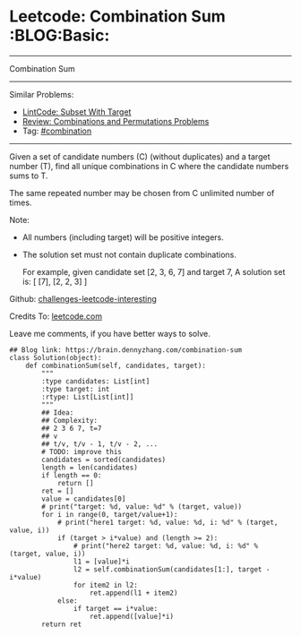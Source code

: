 # Leetcode: Combination Sum     :BLOG:Basic:


---

Combination Sum  

---

Similar Problems:  
-   [LintCode: Subset With Target](https://brain.dennyzhang.com/subset-with-target)
-   [Review: Combinations and Permutations Problems](https://brain.dennyzhang.com/review-combination)
-   Tag: [#combination](https://brain.dennyzhang.com/tag/combination)

---

Given a set of candidate numbers (C) (without duplicates) and a target number (T), find all unique combinations in C where the candidate numbers sums to T.  

The same repeated number may be chosen from C unlimited number of times.  

Note:  
-   All numbers (including target) will be positive integers.
-   The solution set must not contain duplicate combinations.

    For example, given candidate set [2, 3, 6, 7] and target 7, 
    A solution set is: 
    [
      [7],
      [2, 2, 3]
    ]

Github: [challenges-leetcode-interesting](https://github.com/DennyZhang/challenges-leetcode-interesting/tree/master/combination-sum)  

Credits To: [leetcode.com](https://leetcode.com/problems/combination-sum/description/)  

Leave me comments, if you have better ways to solve.  

    ## Blog link: https://brain.dennyzhang.com/combination-sum
    class Solution(object):
        def combinationSum(self, candidates, target):
            """
            :type candidates: List[int]
            :type target: int
            :rtype: List[List[int]]
            """
            ## Idea:
            ## Complexity:
            ## 2 3 6 7, t=7
            ## v
            ## t/v, t/v - 1, t/v - 2, ...
            # TODO: improve this
            candidates = sorted(candidates)
            length = len(candidates)
            if length == 0:
                return []
            ret = []
            value = candidates[0]
            # print("target: %d, value: %d" % (target, value))
            for i in range(0, target/value+1):
                # print("here1 target: %d, value: %d, i: %d" % (target, value, i))
                if (target > i*value) and (length >= 2):
                    # print("here2 target: %d, value: %d, i: %d" % (target, value, i))
                    l1 = [value]*i
                    l2 = self.combinationSum(candidates[1:], target - i*value)
                    for item2 in l2:
                        ret.append(l1 + item2)
                else:
                    if target == i*value:
                        ret.append([value]*i)
            return ret
